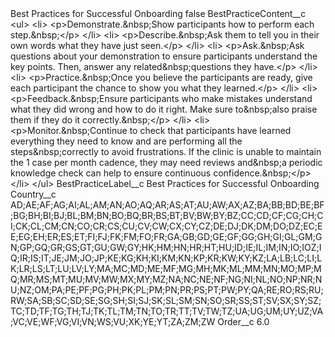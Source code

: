 <?xml version="1.0" encoding="UTF-8"?>
<CustomMetadata xmlns="http://soap.sforce.com/2006/04/metadata" xmlns:xsi="http://www.w3.org/2001/XMLSchema-instance" xmlns:xsd="http://www.w3.org/2001/XMLSchema">
    <label>Best Practices for Successful Onboarding</label>
    <protected>false</protected>
    <values>
        <field>BestPracticeContent__c</field>
        <value xsi:type="xsd:string">&lt;ul&gt;
	&lt;li&gt;
	&lt;p&gt;Demonstrate.&amp;nbsp;Show participants how to perform each step.&amp;nbsp;​&lt;/p&gt;
	&lt;/li&gt;
	&lt;li&gt;
	&lt;p&gt;Describe.&amp;nbsp;Ask them to tell you in their own words what they have just seen.​&lt;/p&gt;
	&lt;/li&gt;
	&lt;li&gt;
	&lt;p&gt;Ask.&amp;nbsp;Ask questions about your demonstration to ensure participants understand the key points. Then, answer any related&amp;nbsp;questions they have.​&lt;/p&gt;
	&lt;/li&gt;
	&lt;li&gt;
	&lt;p&gt;Practice.&amp;nbsp;Once you believe the participants are ready, give each participant the chance to show you what they learned.​&lt;/p&gt;
	&lt;/li&gt;
	&lt;li&gt;
	&lt;p&gt;Feedback.&amp;nbsp;Ensure participants who make mistakes understand what they did wrong and how to do it right. Make sure to&amp;nbsp;also praise them if they do it correctly.&amp;nbsp;​&lt;/p&gt;
	&lt;/li&gt;
	&lt;li&gt;
	&lt;p&gt;Monitor.&amp;nbsp;Continue to check that participants have learned everything they need to know and are performing all the steps&amp;nbsp;correctly to avoid frustrations. If the clinic is unable to maintain the 1 case per month cadence, they may need reviews and&amp;nbsp;a periodic knowledge check can help to ensure continuous confidence.&amp;nbsp;​&lt;/p&gt;
	&lt;/li&gt;
&lt;/ul&gt;</value>
    </values>
    <values>
        <field>BestPracticeLabel__c</field>
        <value xsi:type="xsd:string">Best Practices for Successful Onboarding</value>
    </values>
    <values>
        <field>Country__c</field>
        <value xsi:type="xsd:string">AD;AE;AF;AG;AI;AL;AM;AN;AO;AQ;AR;AS;AT;AU;AW;AX;AZ;BA;BB;BD;BE;BF;BG;BH;BI;BJ;BL;BM;BN;BO;BQ;BR;BS;BT;BV;BW;BY;BZ;CC;CD;CF;CG;CH;CI;CK;CL;CM;CN;CO;CR;CS;CU;CV;CW;CX;CY;CZ;DE;DJ;DK;DM;DO;DZ;EC;EE;EG;EH;ER;ES;ET;FI;FJ;FK;FM;FO;FR;GA;GB;GD;GE;GF;GG;GH;GI;GL;GM;GN;GP;GQ;GR;GS;GT;GU;GW;GY;HK;HM;HN;HR;HT;HU;ID;IE;IL;IM;IN;IO;IOZ;IQ;IR;IS;IT;JE;JM;JO;JP;KE;KG;KH;KI;KM;KN;KP;KR;KW;KY;KZ;LA;LB;LC;LI;LK;LR;LS;LT;LU;LV;LY;MA;MC;MD;ME;MF;MG;MH;MK;ML;MM;MN;MO;MP;MQ;MR;MS;MT;MU;MV;MW;MX;MY;MZ;NA;NC;NE;NF;NG;NI;NL;NO;NP;NR;NU;NZ;OM;PA;PE;PF;PG;PH;PK;PL;PM;PN;PR;PS;PT;PW;PY;QA;RE;RO;RS;RU;RW;SA;SB;SC;SD;SE;SG;SH;SI;SJ;SK;SL;SM;SN;SO;SR;SS;ST;SV;SX;SY;SZ;TC;TD;TF;TG;TH;TJ;TK;TL;TM;TN;TO;TR;TT;TV;TW;TZ;UA;UG;UM;UY;UZ;VA;VC;VE;WF;VG;VI;VN;WS;VU;XK;YE;YT;ZA;ZM;ZW</value>
    </values>
    <values>
        <field>Order__c</field>
        <value xsi:type="xsd:double">6.0</value>
    </values>
</CustomMetadata>
